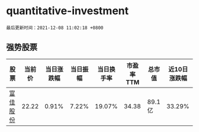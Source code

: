 # quantitative-investment

`最后更新时间：2021-12-08 11:02:18 +0800`

## 强势股票

|股票|当前价|当日涨跌幅|当日振幅|当日换手率|市盈率TTM|总市值|近10日涨跌幅|
|----|----|----|----|----|----|----|----|
|[富佳股份](https://xueqiu.com/S/SH603219)|22.22|0.91%|7.22%|19.07%|34.38|89.1亿|33.29%|
